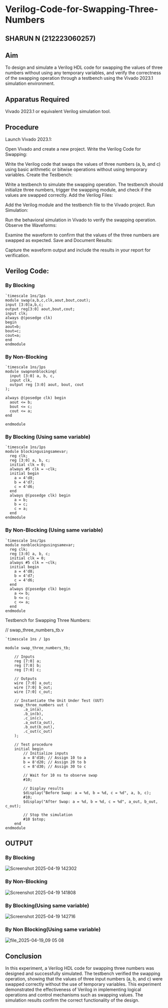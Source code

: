 # Verilog-Code-for-Swapping-Three-Numbers
## SHARUN N (212223060257)
## Aim
To design and simulate a Verilog HDL code for swapping the values of three numbers without using any temporary variables, and verify the correctness of the swapping operation through a testbench using the Vivado 2023.1 simulation environment.

## Apparatus Required
Vivado 2023.1 or equivalent Verilog simulation tool.

## Procedure
Launch Vivado 2023.1:

Open Vivado and create a new project.
Write the Verilog Code for Swapping:

Write the Verilog code that swaps the values of three numbers (a, b, and c) using basic arithmetic or bitwise operations without using temporary variables.
Create the Testbench:

Write a testbench to simulate the swapping operation. The testbench should initialize three numbers, trigger the swapping module, and check if the values are swapped correctly.
Add the Verilog Files:

Add the Verilog module and the testbench file to the Vivado project.
Run Simulation:

Run the behavioral simulation in Vivado to verify the swapping operation.
Observe the Waveforms:

Examine the waveform to confirm that the values of the three numbers are swapped as expected.
Save and Document Results:

Capture the waveform output and include the results in your report for verification.

## Verilog Code:
### By Blocking 
```
`timescale 1ns/1ps
module swap(a,b,c,clk,aout,bout,cout);
input [3:0]a,b,c;
output reg[3:0] aout,bout,cout;
input clk;
always @(posedge clk)
begin
aout=b;
bout=c;
cout=a;
end
endmodule
```
### By Non-Blocking
```
`timescale 1ns/1ps
module swapnonblocking(
  input [3:0] a, b, c,
  input clk,
  output reg [3:0] aout, bout, cout
);

always @(posedge clk) begin
  aout <= b;
  bout <= c;
  cout <= a;
end

endmodule
```
### By Blocking (Using same variable)
```
`timescale 1ns/1ps
module blockingusingsamevar;
  reg clk;
  reg [3:0] a, b, c;
  initial clk = 0;
  always #5 clk = ~clk;
  initial begin
    a = 4'd8;
    b = 4'd7;
    c = 4'd6;
  end
  always @(posedge clk) begin
    a = b;
    b = c;
    c = a;
  end
endmodule
```
### By Non-Blocking (Using same variable)
```
`timescale 1ns/1ps
module nonblockingusingsamevar;
  reg clk;
  reg [3:0] a, b, c;
  initial clk = 0;
  always #5 clk = ~clk;
  initial begin
    a = 4'd8;
    b = 4'd7;
    c = 4'd6;
  end
  always @(posedge clk) begin
    a <= b;
    b <= c;
    c <= a;
  end
endmodule
```
Testbench for Swapping Three Numbers:

// swap_three_numbers_tb.v
```
`timescale 1ns / 1ps

module swap_three_numbers_tb;

    // Inputs
    reg [7:0] a;
    reg [7:0] b;
    reg [7:0] c;

    // Outputs
    wire [7:0] a_out;
    wire [7:0] b_out;
    wire [7:0] c_out;

    // Instantiate the Unit Under Test (UUT)
    swap_three_numbers uut (
        .a_in(a),
        .b_in(b),
        .c_in(c),
        .a_out(a_out),
        .b_out(b_out),
        .c_out(c_out)
    );

    // Test procedure
    initial begin
        // Initialize inputs
        a = 8'd10; // Assign 10 to a
        b = 8'd20; // Assign 20 to b
        c = 8'd30; // Assign 30 to c

        // Wait for 10 ns to observe swap
        #10;

        // Display results
        $display("Before Swap: a = %d, b = %d, c = %d", a, b, c);
        #10;
        $display("After Swap: a = %d, b = %d, c = %d", a_out, b_out, c_out);
        
        // Stop the simulation
        #10 $stop;
    end
endmodule
```
## OUTPUT
### By Blocking

![Screenshot 2025-04-19 142302](https://github.com/user-attachments/assets/0d145fc6-fa16-4026-8aac-344757a0d517)

### By Non-Blocking

![Screenshot 2025-04-19 141808](https://github.com/user-attachments/assets/710e8b80-12c4-4e9b-b9bf-9c8707fdcd65)

### By Blocking(Using same variable)

![Screenshot 2025-04-19 142716](https://github.com/user-attachments/assets/40dd6b6a-330c-416d-a48b-3c670cbc457f)

### By Non Blocking(Using same variable)

![file_2025-04-19_09 05 08](https://github.com/user-attachments/assets/8a77bb79-ca0d-4a39-a1ea-77de5e71ee91)

## Conclusion
In this experiment, a Verilog HDL code for swapping three numbers was designed and successfully simulated. The testbench verified the swapping operation, showing that the values of three input numbers (a, b, and c) were swapped correctly without the use of temporary variables. This experiment demonstrated the effectiveness of Verilog in implementing logical operations and control mechanisms such as swapping values. The simulation results confirm the correct functionality of the design.
